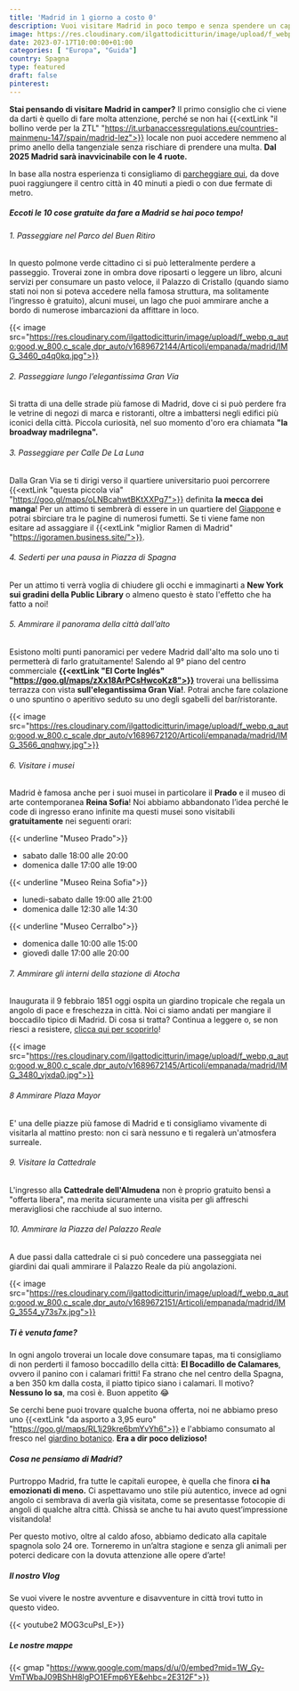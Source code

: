 ```yaml
---
title: 'Madrid in 1 giorno a costo 0'
description: Vuoi visitare Madrid in poco tempo e senza spendere un capitale? Scopri con noi il tour perfetto in 10 tappe. 
image: https://res.cloudinary.com/ilgattodicitturin/image/upload/f_webp,q_auto:good,w_800,c_scale,dpr_auto/v1689672144/Articoli/empanada/madrid/IMG_3501_p1al70.jpg
date: 2023-07-17T10:00:00+01:00
categories: [ "Europa", "Guida"]
country: Spagna
type: featured
draft: false 
pinterest: 
---
```


**Stai pensando di visitare Madrid in camper?** Il primo consiglio che ci viene da darti è quello di fare molta attenzione, perché se non hai {{<extLink "il bollino verde per la ZTL" "https://it.urbanaccessregulations.eu/countries-mainmenu-147/spain/madrid-lez">}} locale non puoi accedere nemmeno al primo anello della tangenziale senza rischiare di prendere una multa. **Dal 2025 Madrid sarà inavvicinabile con le 4 ruote.**

In base alla nostra esperienza ti consigliamo di [parcheggiare qui](#le-nostre-mappe), da dove puoi raggiungere il centro città in 40 minuti a piedi o con due fermate di metro. 

##### Eccoti le 10 cose gratuite da fare a Madrid se hai poco tempo!

###### 1. Passeggiare nel Parco del Buen Ritiro
In questo polmone verde cittadino ci si può letteralmente perdere a passeggio. Troverai zone in ombra dove riposarti o leggere un libro, alcuni servizi per consumare un pasto veloce, il Palazzo di Cristallo (quando siamo stati noi non si poteva accedere nella famosa struttura, ma solitamente l’ingresso è gratuito), alcuni musei, un lago che puoi ammirare anche a bordo di numerose imbarcazioni da affittare in loco. 

{{< image src="https://res.cloudinary.com/ilgattodicitturin/image/upload/f_webp,q_auto:good,w_800,c_scale,dpr_auto/v1689672144/Articoli/empanada/madrid/IMG_3460_q4q0kq.jpg">}}

###### 2. Passeggiare lungo l’elegantissima Gran Vía
Si tratta di una delle strade più famose di Madrid, dove ci si può perdere fra le vetrine di negozi di marca e ristoranti, oltre a imbattersi negli edifici più iconici della città. Piccola curiosità, nel suo momento d'oro era chiamata **"la broadway madrilegna".**

###### 3. Passeggiare per Calle De La Luna
Dalla Gran Via se ti dirigi verso il quartiere universitario puoi percorrere {{<extLink "questa piccola via" "https://goo.gl/maps/oLNBcahwtBKtXXPg7">}} definita **la mecca dei manga**! Per un attimo ti sembrerà di essere in un quartiere del [Giappone](/blog/viaggio-giappone-informazioni-e-itinerari) e potrai sbirciare tra le pagine di numerosi fumetti. Se ti viene fame non esitare ad assaggiare il {{<extLink "miglior Ramen di Madrid" "https://igoramen.business.site/">}}.

###### 4. Sederti per una pausa in Piazza di Spagna
Per un attimo ti verrà voglia di chiudere gli occhi e immaginarti a **New York sui gradini della Public Library** o almeno questo è stato l'effetto che ha fatto a noi!

###### 5. Ammirare il panorama della città dall’alto
Esistono molti punti panoramici per vedere Madrid dall'alto ma solo uno ti permetterà di farlo gratuitamente! Salendo al 9° piano del centro commerciale **{{<extLink "El Corte Inglés" "https://goo.gl/maps/zXx18ArPCsHwcoKz8">}}** troverai una bellissima terrazza con vista **sull'elegantissima Gran Vía!**. Potrai anche fare colazione o uno spuntino o aperitivo seduto su uno degli sgabelli del bar/ristorante.

{{< image src="https://res.cloudinary.com/ilgattodicitturin/image/upload/f_webp,q_auto:good,w_800,c_scale,dpr_auto/v1689672120/Articoli/empanada/madrid/IMG_3566_qnqhwy.jpg">}}

###### 6. Visitare i musei
Madrid è famosa anche per i suoi musei in particolare il **Prado** e il museo di arte contemporanea **Reina Sofia**! Noi abbiamo abbandonato l’idea perché le code di ingresso erano infinite ma questi musei sono visitabili **gratuitamente** nei seguenti orari:

{{< underline "Museo Prado">}}
- sabato dalle 18:00 alle 20:00
- domenica dalle 17:00 alle 19:00

{{< underline "Museo Reina Sofia">}}
- lunedi-sabato dalle 19:00 alle 21:00
- domenica dalle 12:30 alle 14:30

{{< underline "Museo Cerralbo">}}
- domenica dalle 10:00 alle 15:00
- giovedì dalle 17:00 alle 20:00 

###### 7. Ammirare gli interni della stazione di Atocha
Inaugurata il 9 febbraio 1851 oggi ospita un giardino tropicale che regala un angolo di pace e freschezza in città. Noi ci siamo andati per mangiare il boccadilo tipico di Madrid. Di cosa si tratta? Continua a leggere o, se non riesci a resistere, [clicca qui per scoprirlo](#ti-è-venuta-fame)!

{{< image src="https://res.cloudinary.com/ilgattodicitturin/image/upload/f_webp,q_auto:good,w_800,c_scale,dpr_auto/v1689672145/Articoli/empanada/madrid/IMG_3480_vjxda0.jpg">}}

###### 8 Ammirare Plaza Mayor 
E' una delle piazze più famose di Madrid e ti consigliamo vivamente di visitarla al mattino presto: non ci sarà nessuno e ti regalerà un'atmosfera surreale.

###### 9. Visitare la Cattedrale 
L'ingresso alla **Cattedrale dell'Almudena** non è proprio gratuito bensì a "offerta libera", ma merita sicuramente una visita per gli affreschi meravigliosi che racchiude al suo interno.

###### 10. Ammirare la Piazza del Palazzo Reale
A due passi dalla cattedrale ci si può concedere una passeggiata nei giardini dai quali ammirare il Palazzo Reale da più angolazioni.

{{< image src="https://res.cloudinary.com/ilgattodicitturin/image/upload/f_webp,q_auto:good,w_800,c_scale,dpr_auto/v1689672151/Articoli/empanada/madrid/IMG_3554_y73s7x.jpg">}}

##### Ti è venuta fame? 
In ogni angolo troverai un locale dove consumare tapas, ma ti consigliamo di non perderti il famoso boccadillo della città: **El Bocadillo de Calamares**, ovvero il panino con i calamari fritti! Fa strano che nel centro della Spagna, a ben 350 km dalla costa, il piatto tipico siano i calamari. Il motivo? **Nessuno lo sa**, ma così è. Buon appetito 😂

Se cerchi bene puoi trovare qualche buona offerta, noi ne abbiamo preso uno {{<extLink "da asporto a 3,95 euro" "https://goo.gl/maps/RL1j29kre6bmYvYh6">}} e l'abbiamo consumato al fresco nel [giardino botanico](#4-ammirare-gli-interni-della-stazione-di-atocha). **Era a dir poco delizioso!**

##### Cosa ne pensiamo di Madrid?
Purtroppo Madrid, fra tutte le capitali europee, è quella che finora **ci ha emozionati di meno.** 
Ci aspettavamo uno stile più autentico, invece ad ogni angolo ci sembrava di averla già visitata, come se presentasse fotocopie di angoli di qualche altra città. Chissà se anche tu hai avuto quest’impressione visitandola!

Per questo motivo, oltre al caldo afoso, abbiamo dedicato alla capitale spagnola solo 24 ore. Torneremo in un’altra stagione e senza gli animali per poterci dedicare con la dovuta attenzione alle opere d’arte!

##### Il nostro Vlog
Se vuoi vivere le nostre avventure e disavventure in città trovi tutto in questo video.

{{< youtube2 MOG3cuPsI_E>}}

##### Le nostre mappe


{{< gmap "https://www.google.com/maps/d/u/0/embed?mid=1W_Gy-VmTWbaJ09BShH8lgPO1EFmp6YE&ehbc=2E312F">}}

